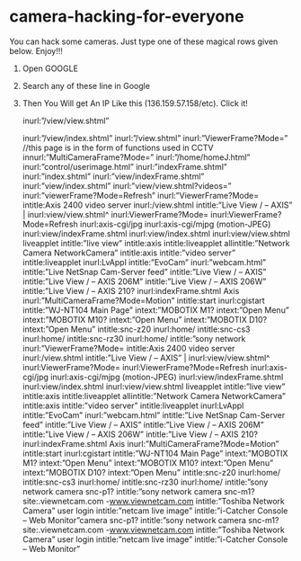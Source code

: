# camera-hacking-for-everyone
You can hack some cameras. Just type one of these magical rows given below.  Enjoy!!!


1. Open GOOGLE 

2. Search any of these line in Google

3. Then You Will get An IP Like this (136.159.57.158/etc). Click it!
   

    inurl:”/view/view.shtml”
    
    inurl:”/view/index.shtml”
    inurl:”/view.shtml”
    inurl:”ViewerFrame?Mode=” //this page is in the form of functions used in CCTV
    innurl:”MultiCameraFrame?Mode=”
    inurl:”/home/homeJ.html”
    inurl:”control/userimage.html”
    inurl:”indexFrame.shtml”
    inurl:”index.shtml”
    inurl:”view/indexFrame.shtml”
    inurl:”view/index.shtml”
    inurl:”view/view.shtml?videos=”
    inurl:”viewerFrame?Mode=Refresh”
    inurl:”ViewerFrame?Mode=
    intitle:Axis 2400 video server
    inurl:/view.shtml
    intitle:”Live View / – AXIS” | inurl:view/view.shtml^
    inurl:ViewerFrame?Mode=
    inurl:ViewerFrame?Mode=Refresh
    inurl:axis-cgi/jpg
    inurl:axis-cgi/mjpg (motion-JPEG)
    inurl:view/indexFrame.shtml
    inurl:view/index.shtml
    inurl:view/view.shtml
    liveapplet
    intitle:”live view” intitle:axis
    intitle:liveapplet
    allintitle:”Network Camera NetworkCamera”
    intitle:axis intitle:”video server”
    intitle:liveapplet inurl:LvAppl
    intitle:”EvoCam” inurl:”webcam.html”
    intitle:”Live NetSnap Cam-Server feed”
    intitle:”Live View / – AXIS”
    intitle:”Live View / – AXIS 206M”
    intitle:”Live View / – AXIS 206W”
    intitle:”Live View / – AXIS 210?
    inurl:indexFrame.shtml Axis
    inurl:”MultiCameraFrame?Mode=Motion”
    intitle:start inurl:cgistart
    intitle:”WJ-NT104 Main Page”
    intext:”MOBOTIX M1? intext:”Open Menu”
    intext:”MOBOTIX M10? intext:”Open Menu”
    intext:”MOBOTIX D10? intext:”Open Menu”
    intitle:snc-z20 inurl:home/
    intitle:snc-cs3 inurl:home/
    intitle:snc-rz30 inurl:home/
    intitle:”sony network inurl:”ViewerFrame?Mode=
    intitle:Axis 2400 video server
    inurl:/view.shtml
    intitle:”Live View / – AXIS” | inurl:view/view.shtml^
    inurl:ViewerFrame?Mode=
    inurl:ViewerFrame?Mode=Refresh
    inurl:axis-cgi/jpg
    inurl:axis-cgi/mjpg (motion-JPEG)
    inurl:view/indexFrame.shtml
    inurl:view/index.shtml
    inurl:view/view.shtml
    liveapplet
    intitle:”live view” intitle:axis
    intitle:liveapplet
    allintitle:”Network Camera NetworkCamera”
    intitle:axis intitle:”video server”
    intitle:liveapplet inurl:LvAppl
    intitle:”EvoCam” inurl:”webcam.html”
    intitle:”Live NetSnap Cam-Server feed”
    intitle:”Live View / – AXIS”
    intitle:”Live View / – AXIS 206M”
    intitle:”Live View / – AXIS 206W”
    intitle:”Live View / – AXIS 210?
    inurl:indexFrame.shtml Axis
    inurl:”MultiCameraFrame?Mode=Motion”
    intitle:start inurl:cgistart
    intitle:”WJ-NT104 Main Page”
    intext:”MOBOTIX M1? intext:”Open Menu”
    intext:”MOBOTIX M10? intext:”Open Menu”
    intext:”MOBOTIX D10? intext:”Open Menu”
    intitle:snc-z20 inurl:home/
    intitle:snc-cs3 inurl:home/
    intitle:snc-rz30 inurl:home/
    intitle:”sony network camera snc-p1?
    intitle:”sony network camera snc-m1?
    site:.viewnetcam.com -www.viewnetcam.com
    intitle:”Toshiba Network Camera” user login
    intitle:”netcam live image”
    intitle:”i-Catcher Console – Web Monitor”camera snc-p1?
    intitle:”sony network camera snc-m1?
    site:.viewnetcam.com -www.viewnetcam.com
    intitle:”Toshiba Network Camera” user login
    intitle:”netcam live image”
    intitle:”i-Catcher Console – Web Monitor”


        

